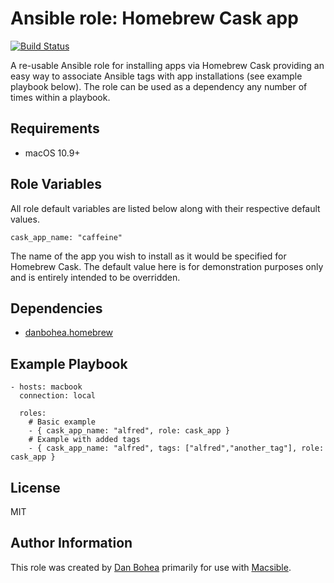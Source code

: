 # Ansible role: Homebrew Cask app

[![Build Status](https://travis-ci.org/danbohea/ansible-role-cask-app.svg?branch=master)](https://travis-ci.org/danbohea/ansible-role-cask-app)

A re-usable Ansible role for installing apps via Homebrew Cask providing an easy way to associate Ansible tags with app installations (see example playbook below). The role can be used as a dependency any number of times within a playbook.


## Requirements

- macOS 10.9+


## Role Variables

All role default variables are listed below along with their respective default values.

```
cask_app_name: "caffeine"
```

The name of the app you wish to install as it would be specified for Homebrew Cask. The default value here is for demonstration purposes only and is entirely intended to be overridden.

## Dependencies

- [danbohea.homebrew](https://galaxy.ansible.com/danbohea/homebrew)


## Example Playbook

```
- hosts: macbook
  connection: local

  roles:
    # Basic example
    - { cask_app_name: "alfred", role: cask_app }
    # Example with added tags
    - { cask_app_name: "alfred", tags: ["alfred","another_tag"], role: cask_app }
```


## License

MIT


## Author Information

This role was created by [Dan Bohea](http://bohea.co.uk) primarily for use with [Macsible](https://github.com/danbohea/macsible).

